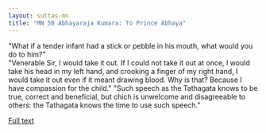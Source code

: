 ```yaml
---
layout: suttas-mn
title: "MN 58 Abhayaraja Kumara: To Prince Abhaya"
---
```


"What if a tender infant had a stick or pebble in his mouth, what would you do to him?"  
"Venerable Sir, I would take it out. If I could not take it out at once, I would take his head in my left hand, and crooking a finger of my right hand, I would take it out even if it meant drawing blood. Why is that? Because I have compassion for the child."
"Such speech as the Tathagata knows to be true, correct and beneficial, but chich is unwelcome and disagreeable to others: the Tathagata knows the time to use such speech."

[Full text](https://accesstoinsight.org/tipitaka/mn/mn.058.than.html)
